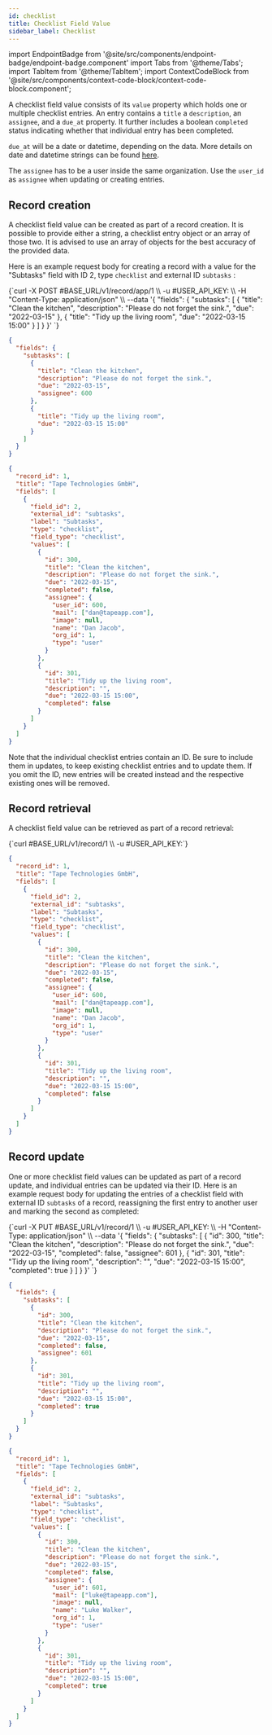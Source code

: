 ```yaml
---
id: checklist
title: Checklist Field Value
sidebar_label: Checklist
---
```


import EndpointBadge from '@site/src/components/endpoint-badge/endpoint-badge.component'
import Tabs from '@theme/Tabs';
import TabItem from '@theme/TabItem';
import ContextCodeBlock from '@site/src/components/context-code-block/context-code-block.component';

A checklist field value consists of its `value` property which holds one or multiple checklist entries. An entry contains a `title` a `description`, an `assignee`, and a `due_at` property. It further includes a boolean `completed` status indicating whether that individual entry has been completed.

`due_at` will be a date or datetime, depending on the data. More details on date and datetime strings can be found [here](/docs/api/date-timezone).

The `assignee` has to be a user inside the same organization. Use the `user_id` as `assignee` when updating or creating entries.

## Record creation

<EndpointBadge method="POST" url="https://api.tapeapp.com/v1/record/app/{app_id}" />

A checklist field value can be created as part of a record creation. It is possible to provide either a string, a checklist entry object or an array of those two. It is advised to use an array of objects for the best accuracy of the provided data.

Here is an example request body for creating a record with a value for the "Subtasks" field with ID 2, type `checklist` and external ID `subtasks` :

<Tabs defaultValue="curl">

<TabItem value="curl" label="cURL">
<ContextCodeBlock language="shell" title='➡️      Request'>
{`curl -X POST #BASE_URL/v1/record/app/1  \\
  -u #USER_API_KEY: \\
  -H "Content-Type: application/json" \\
  --data '{
    "fields": {
      "subtasks": 
        [
            {
                "title": "Clean the kitchen",
                "description": "Please do not forget the sink.",
                "due": "2022-03-15"
            },
            {
                "title": "Tidy up the living room",
                "due": "2022-03-15 15:00"
            }
        ]
    }
  }' 
`}
</ContextCodeBlock>
</TabItem>

<TabItem value="json" label="JSON">

```json title="➡️      Request">
{
  "fields": {
    "subtasks": [
      {
        "title": "Clean the kitchen",
        "description": "Please do not forget the sink.",
        "due": "2022-03-15",
        "assignee": 600
      },
      {
        "title": "Tidy up the living room",
        "due": "2022-03-15 15:00"
      }
    ]
  }
}
```

</TabItem>
</Tabs>

```json title="⬅️      Response"
{
  "record_id": 1,
  "title": "Tape Technologies GmbH",
  "fields": [
    {
      "field_id": 2,
      "external_id": "subtasks",
      "label": "Subtasks",
      "type": "checklist",
      "field_type": "checklist",
      "values": [
        {
          "id": 300,
          "title": "Clean the kitchen",
          "description": "Please do not forget the sink.",
          "due": "2022-03-15",
          "completed": false,
          "assignee": {
            "user_id": 600,
            "mail": ["dan@tapeapp.com"],
            "image": null,
            "name": "Dan Jacob",
            "org_id": 1,
            "type": "user"
          }
        },
        {
          "id": 301,
          "title": "Tidy up the living room",
          "description": "",
          "due": "2022-03-15 15:00",
          "completed": false
        }
      ]
    }
  ]
}
```

Note that the individual checklist entries contain an ID. Be sure to include them in updates, to keep existing checklist entries and to update them. If you omit the ID, new entries will be created instead and the respective existing ones will be removed.

## Record retrieval

<EndpointBadge method="GET" url="https://api.tapeapp.com/v1/record/{record_id}" />

A checklist field value can be retrieved as part of a record retrieval:

<ContextCodeBlock language="shell" title='➡️      Request'>
{`curl #BASE_URL/v1/record/1 \\
  -u #USER_API_KEY:`}
</ContextCodeBlock>

```json title='⬅️      Response'
{
  "record_id": 1,
  "title": "Tape Technologies GmbH",
  "fields": [
    {
      "field_id": 2,
      "external_id": "subtasks",
      "label": "Subtasks",
      "type": "checklist",
      "field_type": "checklist",
      "values": [
        {
          "id": 300,
          "title": "Clean the kitchen",
          "description": "Please do not forget the sink.",
          "due": "2022-03-15",
          "completed": false,
          "assignee": {
            "user_id": 600,
            "mail": ["dan@tapeapp.com"],
            "image": null,
            "name": "Dan Jacob",
            "org_id": 1,
            "type": "user"
          }
        },
        {
          "id": 301,
          "title": "Tidy up the living room",
          "description": "",
          "due": "2022-03-15 15:00",
          "completed": false
        }
      ]
    }
  ]
}
```

## Record update

<EndpointBadge method="PUT" url="https://api.tapeapp.com/v1/record/{record_id}" />

One or more checklist field values can be updated as part of a record update, and individual entries can be updated via their ID. Here is an example request body for updating the entries of a checklist field with external ID `subtasks` of a record, reassigning the first entry to another user and marking the second as completed:

<Tabs defaultValue="curl">

<TabItem value="curl" label="cURL">
<ContextCodeBlock language="shell" title='➡️      Request'>
{`curl -X PUT #BASE_URL/v1/record/1  \\
  -u #USER_API_KEY: \\
  -H "Content-Type: application/json" \\
  --data '{
    "fields": {
      "subtasks": 
      [
        {
          "id": 300,
          "title": "Clean the kitchen",
          "description": "Please do not forget the sink.",
          "due": "2022-03-15",
          "completed": false,
          "assignee": 601
        },
        {
          "id": 301,
          "title": "Tidy up the living room",
          "description": "",
          "due": "2022-03-15 15:00",
          "completed": true
        }
      ]
    }
  }' 
`}
</ContextCodeBlock>
</TabItem>

<TabItem value="json" label="JSON">

```json title="➡️      Request">
{
  "fields": {
    "subtasks": [
      {
        "id": 300,
        "title": "Clean the kitchen",
        "description": "Please do not forget the sink.",
        "due": "2022-03-15",
        "completed": false,
        "assignee": 601
      },
      {
        "id": 301,
        "title": "Tidy up the living room",
        "description": "",
        "due": "2022-03-15 15:00",
        "completed": true
      }
    ]
  }
}
```

</TabItem>
</Tabs>

```json title='⬅️      Response'
{
  "record_id": 1,
  "title": "Tape Technologies GmbH",
  "fields": [
    {
      "field_id": 2,
      "external_id": "subtasks",
      "label": "Subtasks",
      "type": "checklist",
      "field_type": "checklist",
      "values": [
        {
          "id": 300,
          "title": "Clean the kitchen",
          "description": "Please do not forget the sink.",
          "due": "2022-03-15",
          "completed": false,
          "assignee": {
            "user_id": 601,
            "mail": ["luke@tapeapp.com"],
            "image": null,
            "name": "Luke Walker",
            "org_id": 1,
            "type": "user"
          }
        },
        {
          "id": 301,
          "title": "Tidy up the living room",
          "description": "",
          "due": "2022-03-15 15:00",
          "completed": true
        }
      ]
    }
  ]
}
```
